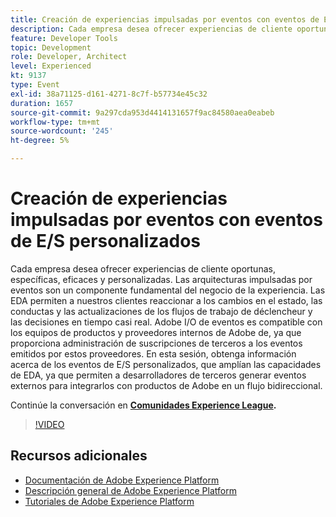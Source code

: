 ```yaml
---
title: Creación de experiencias impulsadas por eventos con eventos de E/S personalizados
description: Cada empresa desea ofrecer experiencias de cliente oportunas, específicas, eficaces y personalizadas. Las arquitecturas impulsadas por eventos son un componente fundamental del negocio de la experiencia. Las EDA permiten a nuestros clientes reaccionar a los cambios en el estado, las conductas y las actualizaciones de los flujos de trabajo de déclencheur y las decisiones en tiempo casi real. Adobe I/O de eventos es compatible con los equipos de productos y proveedores internos de Adobe de, ya que proporciona administración de suscripciones de terceros a los eventos emitidos por estos proveedores. En esta sesión, obtenga información acerca de los eventos de E/S personalizados, que amplían las capacidades de EDA, ya que permiten a desarrolladores de terceros generar eventos externos para integrarlos con productos de Adobe en un flujo bidireccional.
feature: Developer Tools
topic: Development
role: Developer, Architect
level: Experienced
kt: 9137
type: Event
exl-id: 38a71125-d161-4271-8c7f-b57734e45c32
duration: 1657
source-git-commit: 9a297cda953d4414131657f9ac84580aea0eabeb
workflow-type: tm+mt
source-wordcount: '245'
ht-degree: 5%

---
```


# Creación de experiencias impulsadas por eventos con eventos de E/S personalizados

Cada empresa desea ofrecer experiencias de cliente oportunas, específicas, eficaces y personalizadas. Las arquitecturas impulsadas por eventos son un componente fundamental del negocio de la experiencia. Las EDA permiten a nuestros clientes reaccionar a los cambios en el estado, las conductas y las actualizaciones de los flujos de trabajo de déclencheur y las decisiones en tiempo casi real. Adobe I/O de eventos es compatible con los equipos de productos y proveedores internos de Adobe de, ya que proporciona administración de suscripciones de terceros a los eventos emitidos por estos proveedores. En esta sesión, obtenga información acerca de los eventos de E/S personalizados, que amplían las capacidades de EDA, ya que permiten a desarrolladores de terceros generar eventos externos para integrarlos con productos de Adobe en un flujo bidireccional.

Continúe la conversación en **[Comunidades Experience League](https://adobe.ly/3kXfjdx).**

>[!VIDEO](https://video.tv.adobe.com/v/337616/?quality=12&learn=on&hidetitle=true)

## Recursos adicionales

- [Documentación de Adobe Experience Platform](https://experienceleague.adobe.com/docs/experience-platform.html?lang=es)
- [Descripción general de Adobe Experience Platform](https://experienceleague.adobe.com/docs/experience-platform/landing/home.html?lang=es)
- [Tutoriales de Adobe Experience Platform](https://experienceleague.adobe.com/docs/platform-learn/tutorials/overview.html?lang=es)
